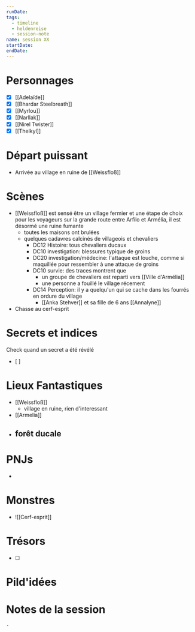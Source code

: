 ```yaml
---
runDate: 
tags:
  - timeline
  - heldenreise
  - session-note
name: session XX
startDate: 
endDate:
---
```



# Personnages
- [x] [[Adelaïde]]
- [x] [[Bhardar Steelbreath]]
- [x] [[Myrlou]]
- [x] [[Narllak]]
- [x] [[Nirel Twister]]
- [x] [[Thelkyl]]

# Départ puissant
- Arrivée au village en ruine de [[Weissfloß]]

# Scènes
- [[Weissfloß]] est sensé être un village fermier et une étape de choix pour les voyageurs sur la grande route entre Arfilo et Armélia, il est désormé une ruine fumante
	- toutes les maisons ont brulées
	- quelques cadavres calcinés de villageois et chevaliers
		- DC12 Histoire: tous chevaliers ducaux
		- DC10 investigation: blessures typique de groins
		- DC20 investigation/médecine: l'attaque est louche, comme si maquillée pour ressembler à une attaque de groins
		- DC10 survie: des traces montrent que
			- un groupe de chevaliers est reparti vers [[Ville d'Armélia]]
			- une personne a fouillé le village récement
		- DC14 Perception: il y a quelqu'un qui se cache dans les fourrés en ordure du village
			- [[Anka Stehver]] et sa fille de 6 ans [[Annalyne]]
- Chasse au cerf-esprit

# Secrets et indices
Check quand un secret a été révélé
- [ ] 

# Lieux Fantastiques
- [[Weissfloß]]
	- village en ruine, rien d'interessant
- [[Armelia]]
- forêt ducale
	- 

# PNJs
- 

# Monstres
- ![[Cerf-esprit]]

# Trésors
- [ ]


# Pild'idées
> 

# Notes de la session

```
- 
```
